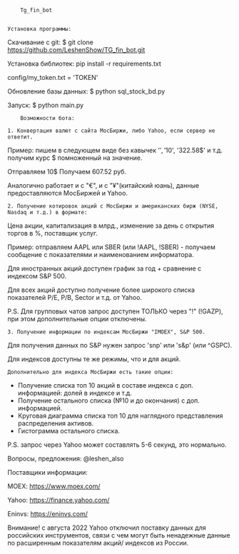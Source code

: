         Tg_fin_bot
        
    
    Установка программы:
Скачивание с git: $ git clone https://github.com/LeshenShow/TG_fin_bot.git

Установка библиотек: pip install -r requirements.txt

config/my_token.txt = 'TOKEN'

Обновление базы данных: $ python sql_stock_bd.py

Запуск: $ python main.py


        Возможности бота:

    1. Конвертация валют с сайта МосБиржи, либо Yahoo, если сервер не ответит.
Пример: пишем в следующем виде без кавычек '$', '10$', '322.58$' и т.д. получим курс $ помноженный на значение.

Отправляем 10$ Получаем 607.52 руб. 

Аналогично работает и с "€", и  с "¥"(китайский юань), данные предоставляются МосБиржей и Yahoo.

    2. Получение котировок акций с МосБиржи и американских бирж (NYSE, Nasdaq и т.д.) в формате:
Цена акции, капитализация в млрд., изменение за день с открытия торгов в %, поставщик услуг.

Пример: отправляем AAPL или SBER (или !AAPL, !SBER) - получаем сообщение с показателями и наименованием информатора.

Для иностранных акций доступен график за год + сравнение с индексом S&P 500.

Для всех акций доступно получение более широкого списка показателей P/E, P/B, Sector и т.д. от Yahoo.

P.S. Для групповых чатов запрос доступен ТОЛЬКО через "!" (!GAZP), при этом дополнительные опции отключены.

    3. Получение информации по индексам МосБиржи "IMOEX", S&P 500.
Для получения данных по S&P нужен запрос 'snp' или 's&p' (или ^GSPC).

Для индексов доступны те же режимы, что и для акций. 

    Дополнительно для индекса МосБиржи есть такие опции:
* Получение списка топ 10 акций в составе индекса с доп. информацией: долей в индексе и т.д.
* Получение остального списка (№10 и до окончания) с доп. информацией.
* Круговая диаграмма списка топ 10 для наглядного представления распределения активов.
* Гистограмма остального  списка.

P.S. запрос через Yahoo может составлять 5-6 секунд, это нормально.

Вопросы, предложения: @leshen_also

Поставщики информации:

MOEX:   https://www.moex.com/

Yahoo:  https://finance.yahoo.com/

Eninvs: https://eninvs.com/

Внимание! с августа 2022 Yahoo отключил поставку данных для российских инструментов, связи с чем могут быть ненадежные 
данные по расширенным показателям акций/ индексов из России.

